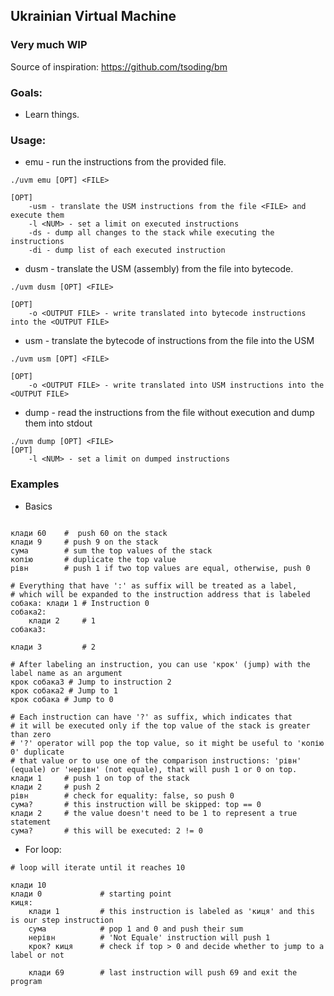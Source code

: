 ## Ukrainian Virtual Machine  
### Very much WIP

Source of inspiration: https://github.com/tsoding/bm

### Goals:  
- Learn things.  

### Usage:

- emu - run the instructions from the provided file.
```
./uvm emu [OPT] <FILE>

[OPT]
    -usm - translate the USM instructions from the file <FILE> and execute them
    -l <NUM> - set a limit on executed instructions
    -ds - dump all changes to the stack while executing the instructions
    -di - dump list of each executed instruction
```

- dusm - translate the USM (assembly) from the file into bytecode.
```
./uvm dusm [OPT] <FILE>

[OPT]
    -o <OUTPUT FILE> - write translated into bytecode instructions into the <OUTPUT FILE>
```


- usm - translate the bytecode of instructions from the file into the USM
```
./uvm usm [OPT] <FILE>

[OPT]
    -o <OUTPUT FILE> - write translated into USM instructions into the <OUTPUT FILE>
```


- dump - read the instructions from the file without execution and dump them into stdout

```
./uvm dump [OPT] <FILE>
[OPT]
    -l <NUM> - set a limit on dumped instructions
```

### Examples 
- Basics
```

клади 60 	#  push 60 on the stack
клади 9  	# push 9 on the stack
сума     	# sum the top values of the stack
копію    	# duplicate the top value
рівн     	# push 1 if two top values are equal, otherwise, push 0

# Everything that have ':' as suffix will be treated as a label,
# which will be expanded to the instruction address that is labeled
собака: клади 1 # Instruction 0
собака2:
	клади 2     # 1
собака3:

клади 3         # 2

# After labeling an instruction, you can use 'крок' (jump) with the label name as an argument
крок собака3 # Jump to instruction 2
крок собака2 # Jump to 1
крок собака # Jump to 0

# Each instruction can have '?' as suffix, which indicates that
# it will be executed only if the top value of the stack is greater than zero
# '?' operator will pop the top value, so it might be useful to 'копію 0' duplicate
# that value or to use one of the comparison instructions: 'рівн' (equale) or 'нерівн' (not equale), that will push 1 or 0 on top.
клади 1 	# push 1 on top of the stack
клади 2 	# push 2
рівн    	# check for equality: false, so push 0
сума?   	# this instruction will be skipped: top == 0
клади 2 	# the value doesn't need to be 1 to represent a true statement
сума?   	# this will be executed: 2 != 0

```
- For loop:
```
# loop will iterate until it reaches 10

клади 10
клади 0        		# starting point
киця:
    клади 1    		# this instruction is labeled as 'киця' and this is our step instruction
	сума       		# pop 1 and 0 and push their sum
	нерівн     		# 'Not Equale' instruction will push 1
	крок? киця 		# check if top > 0 and decide whether to jump to a label or not

	клади 69   		# last instruction will push 69 and exit the program

```
